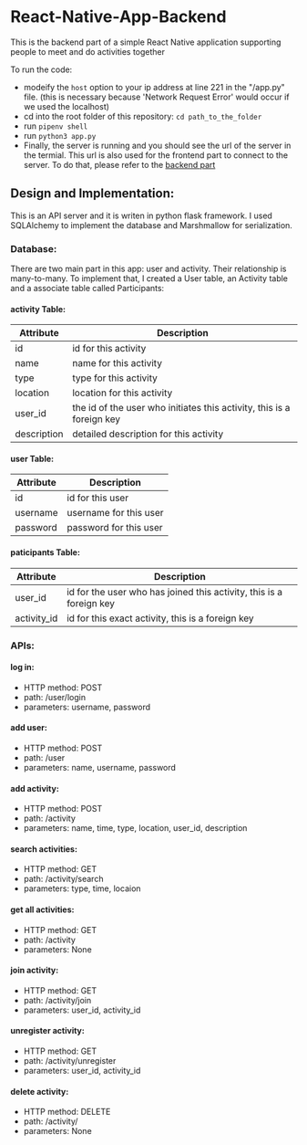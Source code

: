 # React-Native-App-Backend
This is the backend part of a simple React Native application supporting people to meet and do activities together

To run the code:
- modeify the `host` option to your ip address at line 221 in the "/app.py" file. (this is necessary because 'Network Request Error' would occur if we used the localhost)
- cd into the root folder of this repository: `cd path_to_the_folder`
- run `pipenv shell`
- run `python3 app.py`
- Finally, the server is running and you should see the url of the server in the termial. This url is also used for the frontend part to connect to the server. To do that, please refer to the [backend part][1]


## Design and Implementation:
This is an API server and it is writen in python flask framework. I used SQLAlchemy to implement the database and Marshmallow for serialization.

### Database:
There are two main part in this app: user and activity. Their relationship is many-to-many. To implement that, I created a User table, an Activity table and a associate table called Participants:
#### activity Table:
| Attribute | Description |
| ----------- | ----------- |
| id | id for this activity  |
| name | name for this activity |
| type | type for this activity |
| location | location for this activity |
| user_id | the id of the user who initiates this activity, this is a foreign key |
| description | detailed description for this activity |

#### user Table:
| Attribute | Description |
| ----------- | ----------- |
| id | id for this user  |
| username | username for this user |
| password | password for this user |

#### paticipants Table:
| Attribute | Description |
| ----------- | ----------- |
| user_id | id for the user who has joined this activity, this is a foreign key |
| activity_id | id for this exact activity, this is a foreign key |

### APIs:
#### log in:
- HTTP method: POST
- path: /user/login
- parameters: username, password

#### add user:
- HTTP method: POST
- path: /user
- parameters: name, username, password

#### add activity:
- HTTP method: POST
- path: /activity
- parameters: name, time, type, location, user_id, description

#### search activities:
- HTTP method: GET
- path: /activity/search
- parameters: type, time, locaion

#### get all activities:
- HTTP method: GET
- path: /activity
- parameters: None

#### join activity:
- HTTP method: GET
- path: /activity/join
- parameters: user_id, activity_id

#### unregister activity:
- HTTP method: GET
- path: /activity/unregister
- parameters: user_id, activity_id

#### delete activity:
- HTTP method: DELETE
- path: /activity/<id>
- parameters: None


[1]: https://github.com/xyang1127/React-Native-App-Frontend/tree/master
